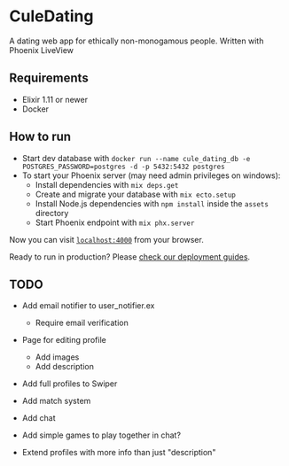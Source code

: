 # CuleDating

A dating web app for ethically non-monogamous people. Written with Phoenix LiveView

## Requirements
* Elixir 1.11 or newer
* Docker

## How to run
* Start dev database with `docker run --name cule_dating_db -e POSTGRES_PASSWORD=postgres -d -p 5432:5432 postgres`
* To start your Phoenix server (may need admin privileges on windows):
  * Install dependencies with `mix deps.get`
  * Create and migrate your database with `mix ecto.setup`
  * Install Node.js dependencies with `npm install` inside the `assets` directory
  * Start Phoenix endpoint with `mix phx.server`

Now you can visit [`localhost:4000`](http://localhost:4000) from your browser.

Ready to run in production? Please [check our deployment guides](https://hexdocs.pm/phoenix/deployment.html).


## TODO
* Add email notifier to user_notifier.ex
  * Require email verification

* Page for editing profile
  * Add images
  * Add description

* Add full profiles to Swiper

* Add match system

* Add chat

* Add simple games to play together in chat?

* Extend profiles with more info than just "description"